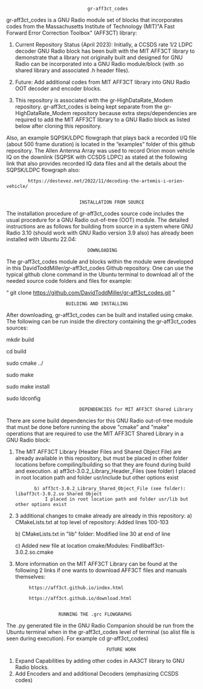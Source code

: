                                  gr-aff3ct_codes

gr-aff3ct_codes is a GNU Radio module set of blocks that incorporates codes from the Massachusetts Institute of Technology (MIT)"A Fast Forward Error Correction Toolbox" (AFF3CT) library:
 
  1) Current Repository Status (April 2023): Initially, a CCSDS rate 1/2 LDPC decoder GNU Radio block has been built with the MIT AFF3CT library to demonstrate that a library not originally built and designed for GNU Radio can be incorporated into a GNU Radio module/block (with .so shared library and associated .h header files).

  2) Future: Add additional codes from MIT AFF3CT library into GNU Radio OOT decoder and encoder blocks.
  
  3) This repository is associated with the gr-HighDataRate_Modem repository. gr-aff3ct_codes is being kept separate from the gr-HighDataRate_Modem repository because extra steps/dependencies are required to add the MIT AFF3CT library to a GNU Radio block as listed below after cloning this repository.
  

Also, an example SQPSK/LDPC flowgraph that plays back a recorded I/Q file (about 500 frame duration) is located in the “examples” folder of this github repository. The Allen Antenna Array was used to record Orion moon vehicle IQ on the downlink (SQPSK with CCSDS LDPC) as stated at the following link that also provides recorded IQ data files and all the details about the SQPSK/LDPC flowgraph also:

            https://destevez.net/2022/11/decoding-the-artemis-i-orion-vehicle/


                               INSTALLATION FROM SOURCE

The installation procedure of gr-aff3ct_codes source code includes the usual procedure for a GNU Radio out-of-tree (OOT) module. The detailed instructions are as follows for building from source in a system where GNU Radio 3.10 (should work with GNU Radio version 3.9 also) has already been installed with Ubuntu 22.04:


                                  DOWNLOADING

The gr-aff3ct_codes module and blocks within the module were developed in this DavidToddMiller/gr-aff3ct_codes Github repository. One can use the typical github clone command in the Ubuntu terminal to download all of the needed source code folders and files for example:

“ git clone https://github.com/DavidToddMiller/gr-aff3ct_codes.git ”

                          BUILDING AND INSTALLING

After downloading, gr-aff3ct_codes can be built and installed using cmake. The following can be run inside the directory containing the gr-aff3ct_codes sources:

mkdir build

cd build

sudo cmake ../

sudo make

sudo make install

sudo ldconfig

                               DEPENDENCIES for MIT AFF3CT Shared Library

There are some build dependencies for this GNU Radio out-of-tree module that must be done before running the above "cmake" and "make" operations that are required to use the MIT AFF3CT Shared Library in a GNU Radio block:

  1) The MIT AFF3CT Library (Header Files and Shared Object File) are already available in this repository, but must be placed in other folder locations before compiling/building so that they are found during build and execution.
                a) aff3ct-3.0.2_Library_Header_Files (see folder)
                    I placed in root location path and folder usr/include but other options exist
                     
                b) aff3ct-3.0.2_Library_Shared_Object_File (see folder): libaff3ct-3.0.2.so Shared Object
                    I placed in root location path and folder usr/lib but other options exist   

  2) 3 additional changes to cmake already are already in this repository:
     a) CMakeLists.txt at top level of repository: Added lines 100-103
 
     b) CMakeLists.txt in "lib" folder:  Modified line 30 at end of line
         
     c) Added new file at location cmake/Modules: Findlibaff3ct-3.0.2.so.cmake 
  
  3) More information on the MIT AFF3CT Library can be found at the following 2 links if one wants to download AFF3CT files and manuals themselves:
              
              https://aff3ct.github.io/index.html
              
              https://aff3ct.github.io/download.html
              

                         RUNNING THE .grc FLOWGRAPHS

The .py generated file in the GNU Radio Companion should be run from the Ubuntu terminal when in the gr-aff3ct_codes level of terminal (so alist file is seen during execution). For example cd gr-aff3ct_codes)


                                         FUTURE WORK   

1. Expand Capabilities by adding other codes in AA3CT library to GNU Radio blocks. 
2. Add Encoders and and additional Decoders (emphasizing CCSDS codes)  



                                              
